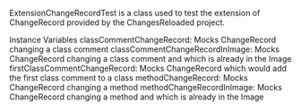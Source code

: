 ExtensionChangeRecordTest is a class used to test the extension of ChangeRecord provided by the ChangesReloaded project.

Instance Variables
	classCommentChangeRecord:				Mocks ChangeRecord changing a class comment
	classCommentChangeRecordInImage:		Mocks ChangeRecord changing a class comment and which is already in the Image
	firstClassCommentChangeRecord:			Mocks ChangeRecord which would add the first class comment to a class
	methodChangeRecord:							Mocks ChangeRecord changing a method
	methodChangeRecordInImage:				Mocks ChangeRecord changing a method and which is already in the Image